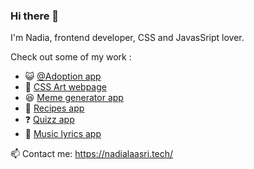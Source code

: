 ### Hi there 👋


I'm Nadia, frontend developer, CSS and JavasSript lover.


 Check out some of my work : 
 
 - 😺 [@Adoption app](https://adoptpets.netlify.app/)
 - 🎨 [CSS Art webpage](https://cssart.netlify.app/)
 - 😆 [Meme generator app](https://memesapp.netlify.app/)
 - 🍕  [Recipes app](https://mychefmaker.netlify.app/)
 - ❓  [Quizz app](https://quizzapp.netlify.app/)
 - 🎵 [Music lyrics app](https://chingu-voyages.github.io/v11-geckos-team-10/)
 


📫 Contact me: https://nadialaasri.tech/

